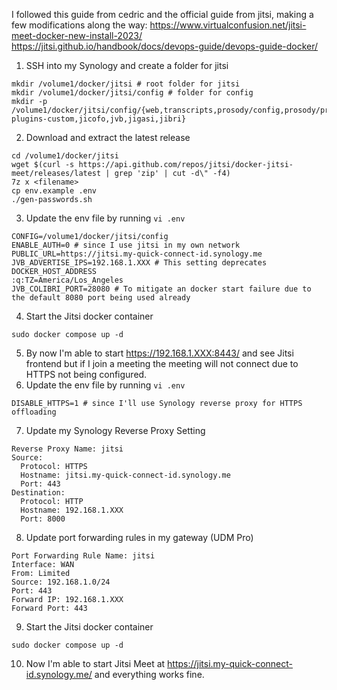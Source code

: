 I followed this guide from cedric and the official guide from jitsi, making a few modifications along the way: 
https://www.virtualconfusion.net/jitsi-meet-docker-new-install-2023/
https://jitsi.github.io/handbook/docs/devops-guide/devops-guide-docker/

1. SSH into my Synology and create a folder for jitsi
```
mkdir /volume1/docker/jitsi # root folder for jitsi
mkdir /volume1/docker/jitsi/config # folder for config
mkdir -p /volume1/docker/jitsi/config/{web,transcripts,prosody/config,prosody/prosody-plugins-custom,jicofo,jvb,jigasi,jibri}
```
2. Download and extract the latest release
```
cd /volume1/docker/jitsi
wget $(curl -s https://api.github.com/repos/jitsi/docker-jitsi-meet/releases/latest | grep 'zip' | cut -d\" -f4)
7z x <filename>
cp env.example .env
./gen-passwords.sh
```
3. Update the env file by running `vi .env`
```
CONFIG=/volume1/docker/jitsi/config
ENABLE_AUTH=0 # since I use jitsi in my own network
PUBLIC_URL=https://jitsi.my-quick-connect-id.synology.me
JVB_ADVERTISE_IPS=192.168.1.XXX # This setting deprecates DOCKER_HOST_ADDRESS
:q:TZ=America/Los_Angeles
JVB_COLIBRI_PORT=28080 # To mitigate an docker start failure due to the default 8080 port being used already
```

4. Start the Jitsi docker container
```
sudo docker compose up -d
```
5. By now I'm able to start https://192.168.1.XXX:8443/ and see Jitsi frontend but if I join a meeting the meeting will not connect due to HTTPS not being configured.
6. Update the env file by running `vi .env`
```
DISABLE_HTTPS=1 # since I'll use Synology reverse proxy for HTTPS offloading
```
7. Update my Synology Reverse Proxy Setting
```
Reverse Proxy Name: jitsi
Source:
  Protocol: HTTPS
  Hostname: jitsi.my-quick-connect-id.synology.me
  Port: 443
Destination:
  Protocol: HTTP
  Hostname: 192.168.1.XXX
  Port: 8000
```
8. Update port forwarding rules in my gateway (UDM Pro)
```
Port Forwarding Rule Name: jitsi
Interface: WAN
From: Limited
Source: 192.168.1.0/24
Port: 443
Forward IP: 192.168.1.XXX
Forward Port: 443
```
9. Start the Jitsi docker container
```
sudo docker compose up -d
```
10. Now I'm able to start Jitsi Meet at https://jitsi.my-quick-connect-id.synology.me/ and everything works fine.
